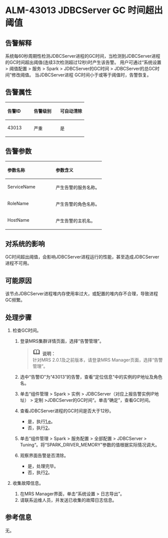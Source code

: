 # ALM-43013 JDBCServer GC 时间超出阈值<a name="ZH-CN_TOPIC_0191883164"></a>

## 告警解释<a name="zh-cn_topic_0191813943_zh-cn_topic_0087039425_section43920869"></a>

系统每60秒周期性检测JDBCServer进程的GC时间，当检测到JDBCServer进程的GC时间超出阈值\(连续3次检测超过12秒\)时产生该告警。 用户可通过“系统设置 \> 阈值配置 \> 服务 \> Spark \> JDBCServer的GC时间 \> JDBCServer的总GC时间”修改阈值。 当JDBCServer进程 GC时间小于或等于阈值时，告警恢复。

## 告警属性<a name="zh-cn_topic_0191813943_zh-cn_topic_0087039425_section59743502"></a>

<a name="zh-cn_topic_0191813943_zh-cn_topic_0087039425_table64843092"></a>
<table><thead align="left"><tr id="zh-cn_topic_0191813943_zh-cn_topic_0087039425_row10409628"><th class="cellrowborder" valign="top" width="33.33333333333333%" id="mcps1.1.4.1.1"><p id="zh-cn_topic_0191813943_zh-cn_topic_0087039425_p37873528"><a name="zh-cn_topic_0191813943_zh-cn_topic_0087039425_p37873528"></a><a name="zh-cn_topic_0191813943_zh-cn_topic_0087039425_p37873528"></a>告警ID</p>
</th>
<th class="cellrowborder" valign="top" width="33.33333333333333%" id="mcps1.1.4.1.2"><p id="zh-cn_topic_0191813943_zh-cn_topic_0087039425_p47856888"><a name="zh-cn_topic_0191813943_zh-cn_topic_0087039425_p47856888"></a><a name="zh-cn_topic_0191813943_zh-cn_topic_0087039425_p47856888"></a>告警级别</p>
</th>
<th class="cellrowborder" valign="top" width="33.33333333333333%" id="mcps1.1.4.1.3"><p id="zh-cn_topic_0191813943_zh-cn_topic_0087039425_p51202692"><a name="zh-cn_topic_0191813943_zh-cn_topic_0087039425_p51202692"></a><a name="zh-cn_topic_0191813943_zh-cn_topic_0087039425_p51202692"></a>可自动清除</p>
</th>
</tr>
</thead>
<tbody><tr id="zh-cn_topic_0191813943_zh-cn_topic_0087039425_row53777413"><td class="cellrowborder" valign="top" width="33.33333333333333%" headers="mcps1.1.4.1.1 "><p id="zh-cn_topic_0191813943_zh-cn_topic_0087039425_p61003235"><a name="zh-cn_topic_0191813943_zh-cn_topic_0087039425_p61003235"></a><a name="zh-cn_topic_0191813943_zh-cn_topic_0087039425_p61003235"></a>43013</p>
</td>
<td class="cellrowborder" valign="top" width="33.33333333333333%" headers="mcps1.1.4.1.2 "><p id="zh-cn_topic_0191813943_zh-cn_topic_0087039425_p42315013"><a name="zh-cn_topic_0191813943_zh-cn_topic_0087039425_p42315013"></a><a name="zh-cn_topic_0191813943_zh-cn_topic_0087039425_p42315013"></a>严重</p>
</td>
<td class="cellrowborder" valign="top" width="33.33333333333333%" headers="mcps1.1.4.1.3 "><p id="zh-cn_topic_0191813943_zh-cn_topic_0087039425_p4964052"><a name="zh-cn_topic_0191813943_zh-cn_topic_0087039425_p4964052"></a><a name="zh-cn_topic_0191813943_zh-cn_topic_0087039425_p4964052"></a>是</p>
</td>
</tr>
</tbody>
</table>

## 告警参数<a name="zh-cn_topic_0191813943_zh-cn_topic_0087039425_section820607"></a>

<a name="zh-cn_topic_0191813943_zh-cn_topic_0087039425_table66543927"></a>
<table><thead align="left"><tr id="zh-cn_topic_0191813943_zh-cn_topic_0087039425_row61284534"><th class="cellrowborder" valign="top" width="50%" id="mcps1.1.3.1.1"><p id="zh-cn_topic_0191813943_zh-cn_topic_0087039425_p65100236"><a name="zh-cn_topic_0191813943_zh-cn_topic_0087039425_p65100236"></a><a name="zh-cn_topic_0191813943_zh-cn_topic_0087039425_p65100236"></a>参数名称</p>
</th>
<th class="cellrowborder" valign="top" width="50%" id="mcps1.1.3.1.2"><p id="zh-cn_topic_0191813943_zh-cn_topic_0087039425_p38627770"><a name="zh-cn_topic_0191813943_zh-cn_topic_0087039425_p38627770"></a><a name="zh-cn_topic_0191813943_zh-cn_topic_0087039425_p38627770"></a>参数含义</p>
</th>
</tr>
</thead>
<tbody><tr id="zh-cn_topic_0191813943_zh-cn_topic_0087039425_row41841705"><td class="cellrowborder" valign="top" width="50%" headers="mcps1.1.3.1.1 "><p id="zh-cn_topic_0191813943_zh-cn_topic_0087039425_p33734977"><a name="zh-cn_topic_0191813943_zh-cn_topic_0087039425_p33734977"></a><a name="zh-cn_topic_0191813943_zh-cn_topic_0087039425_p33734977"></a>ServiceName</p>
</td>
<td class="cellrowborder" valign="top" width="50%" headers="mcps1.1.3.1.2 "><p id="zh-cn_topic_0191813943_zh-cn_topic_0087039425_p48178601"><a name="zh-cn_topic_0191813943_zh-cn_topic_0087039425_p48178601"></a><a name="zh-cn_topic_0191813943_zh-cn_topic_0087039425_p48178601"></a>产生告警的服务名称。</p>
</td>
</tr>
<tr id="zh-cn_topic_0191813943_zh-cn_topic_0087039425_row30954226"><td class="cellrowborder" valign="top" width="50%" headers="mcps1.1.3.1.1 "><p id="zh-cn_topic_0191813943_zh-cn_topic_0087039425_p24264406"><a name="zh-cn_topic_0191813943_zh-cn_topic_0087039425_p24264406"></a><a name="zh-cn_topic_0191813943_zh-cn_topic_0087039425_p24264406"></a>RoleName</p>
</td>
<td class="cellrowborder" valign="top" width="50%" headers="mcps1.1.3.1.2 "><p id="zh-cn_topic_0191813943_zh-cn_topic_0087039425_p19259870"><a name="zh-cn_topic_0191813943_zh-cn_topic_0087039425_p19259870"></a><a name="zh-cn_topic_0191813943_zh-cn_topic_0087039425_p19259870"></a>产生告警的角色名称。</p>
</td>
</tr>
<tr id="zh-cn_topic_0191813943_zh-cn_topic_0087039425_row39121107"><td class="cellrowborder" valign="top" width="50%" headers="mcps1.1.3.1.1 "><p id="zh-cn_topic_0191813943_zh-cn_topic_0087039425_p14693133"><a name="zh-cn_topic_0191813943_zh-cn_topic_0087039425_p14693133"></a><a name="zh-cn_topic_0191813943_zh-cn_topic_0087039425_p14693133"></a>HostName</p>
</td>
<td class="cellrowborder" valign="top" width="50%" headers="mcps1.1.3.1.2 "><p id="zh-cn_topic_0191813943_zh-cn_topic_0087039425_p49293152"><a name="zh-cn_topic_0191813943_zh-cn_topic_0087039425_p49293152"></a><a name="zh-cn_topic_0191813943_zh-cn_topic_0087039425_p49293152"></a>产生告警的主机名。</p>
</td>
</tr>
</tbody>
</table>

## 对系统的影响<a name="zh-cn_topic_0191813943_zh-cn_topic_0087039425_section7385465"></a>

GC时间超出阈值，会影响JDBCServer进程运行的性能，甚至造成JDBCServer进程不可用。

## 可能原因<a name="zh-cn_topic_0191813943_zh-cn_topic_0087039425_section66469189"></a>

该节点JDBCServer进程堆内存使用率过大，或配置的堆内存不合理，导致进程GC频繁。

## 处理步骤<a name="zh-cn_topic_0191813943_zh-cn_topic_0087039425_section61351797"></a>

1.  检查GC时间。
    1.  登录MRS集群详情页面，选择“告警管理”。

        >![](public_sys-resources/icon-note.gif) **说明：**   
        >针对MRS 2.0.1及之前版本，请登录MRS Manager页面，选择“告警管理”。  

    2.  选中“告警ID”为“43013”的告警，查看“定位信息”中的实例的IP地址及角色名。
    3.  单击“组件管理 \> Spark \> 实例 \> JDBCServer（对应上报告警实例IP地址） \> 定制 \>JDBCServer的GC时间“。单击“确定”，查看GC时间。
    4.  查看JDBCServer进程的GC时间是否大于12秒。
        -   是，执行[1.e](#zh-cn_topic_0191813943_li1011493181634)。
        -   否，执行[2](#zh-cn_topic_0191813943_li572522141314)。

    5.  <a name="zh-cn_topic_0191813943_li1011493181634"></a>单击“组件管理 \> Spark \> 服务配置 \> 全部配置 \> JDBCServer \> Tuning“。将“SPARK\_DRIVER\_MEMORY”参数的值根据实际情况调大。
    6.  观察界面告警是否清除。
        -   是，处理完毕。
        -   否，执行[2](#zh-cn_topic_0191813943_li572522141314)。

2.  <a name="zh-cn_topic_0191813943_li572522141314"></a>收集故障信息。
    1.  在MRS Manager界面，单击“系统设置 \> 日志导出”。
    2.  请联系运维人员，并发送已收集的故障日志信息。


## 参考信息<a name="zh-cn_topic_0191813943_zh-cn_topic_0087039425_section15295265"></a>

无。

